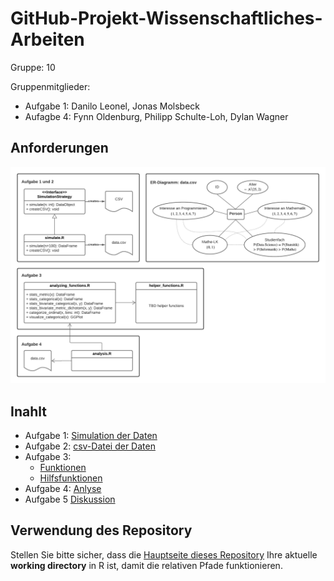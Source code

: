 # GitHub-Projekt-Wissenschaftliches-Arbeiten

Gruppe: 10

Gruppenmitglieder:

  - Aufgabe 1: Danilo Leonel, Jonas Molsbeck 
  - Aufagbe 4: Fynn Oldenburg, Philipp Schulte-Loh, Dylan Wagner

## Anforderungen

![](./images/anforderungen.png)


## Inahlt 

- Aufgabe 1: [Simulation der Daten](https://github.com/fynn-oldenburg/GitHub-Projekt-Wissenschaftliches-Arbeiten/blob/main/simulation/simulate.R)
- Aufgabe 2: [csv-Datei der Daten](https://github.com/fynn-oldenburg/GitHub-Projekt-Wissenschaftliches-Arbeiten/blob/main/students-data.csv)
- Aufgabe 3: 
  - [Funktionen](https://github.com/fynn-oldenburg/GitHub-Projekt-Wissenschaftliches-Arbeiten/blob/main/functions/analyzing_functions.R)
  - [Hilfsfunktionen](https://github.com/fynn-oldenburg/GitHub-Projekt-Wissenschaftliches-Arbeiten/blob/main/functions/helper_functions.R)
- Aufgabe 4: [Anlyse](https://github.com/fynn-oldenburg/GitHub-Projekt-Wissenschaftliches-Arbeiten/blob/main/analysis/analysis.R)
- Aufgabe 5 [Diskussion](https://github.com/fynn-oldenburg/GitHub-Projekt-Wissenschaftliches-Arbeiten/issues/65)


## Verwendung des Repository

Stellen Sie bitte sicher, dass die [Hauptseite dieses Repository](https://github.com/fynn-oldenburg/GitHub-Projekt-Wissenschaftliches-Arbeiten) Ihre aktuelle **working directory** in R ist, damit die relativen Pfade funktionieren. 
